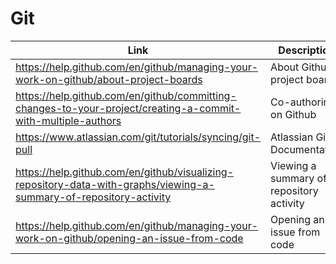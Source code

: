 # Git

| Link | Description | Added by |
| ---- | ----------- | -------- |
| https://help.github.com/en/github/managing-your-work-on-github/about-project-boards| About Github project boards | lizzy-j |
| https://help.github.com/en/github/committing-changes-to-your-project/creating-a-commit-with-multiple-authors | Co-authoring on Github | lizzy-j |
| https://www.atlassian.com/git/tutorials/syncing/git-pull | Atlassian Git Documentation | lizzy-j |
| https://help.github.com/en/github/visualizing-repository-data-with-graphs/viewing-a-summary-of-repository-activity | Viewing a summary of repository activity | akomiqia |
| https://help.github.com/en/github/managing-your-work-on-github/opening-an-issue-from-code | Opening an issue from code | akomiqaia |
